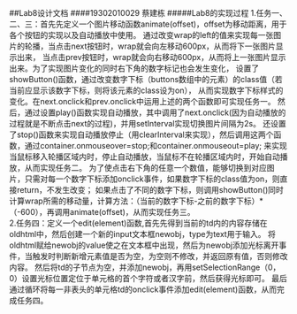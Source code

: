 ##Lab8设计文档
####19302010029 蔡建栋
#####Lab8的实现过程
1.任务一、二、三：首先先定义一个图片移动函数animate(offset)，offset为移动距离，用于各个按钮的实现以及自动播放中使用。
通过改变wrap的left的值来实现每一张图片的轮播，当点击next按钮时，wrap就会向左移动600px，从而将下一张图片显示出来，
当点击prev按钮时，wrap就会向右移动600px，从而将上一张图片显示出来。为了实现图片变化的同时右下角的数字标记也会发生变化，
设置了showButton()函数，通过改变数字下标（buttons数组中的元素）的class值（若当前应显示该数字下标，则将该元素的class设为on），
从而实现数字下标样式的变化。在next.onclick和prev.onclick中运用上述的两个函数即可实现任务一。
然后，通过设置play()函数实现自动播放，其中调用了next.onclick(因为自动播放的过程就是不断点击next的过程)，并用setInterval实现切换图片间隔为2s。
还设置了stop()函数来实现自动播放停止（用clearInterval来实现），然后调用这两个函数，通过container.onmouseover=stop;和container.onmouseout=play;
来实现当鼠标移入轮播区域内时，停止自动播放，当鼠标不在轮播区域内时，开始自动播放，从而实现任务二。
为了使点击右下角的任意一个数值，能够切换到对应图片，只需对每一个数字下标添加onclick事件，如果数字下标的class值为on，则直接return，不发生改变；
如果点击了不同的数字下标，则调用showButton()同时计算wrap所需的移动量，计算方法：（当前的数字下标-之前的数字下标）*（-600），再调用animate(offset)，从而实现任务三。<br>
2.任务四：定义一个edit(element)函数,首先先得到当前的td内的内容存储在oldhtml中，然后创建一个新的input文本框newobj，type为text用于输入。
将oldhtml赋给newobj的value使之在文本框中出现，然后为newobj添加光标离开事件，当触发时判断新增元素值是否为空，为空则不修改，并返回原有值，否则修改内容。
然后将td的子节点为空，并添加newobj，再用setSelectionRange（0，0）设置光标位置定位于单元格的首个字符或者汉字前，然后获得光标即可。
最后通过循环将每一非表头的单元格td的onclick事件添加edit(element)函数，从而完成任务四。